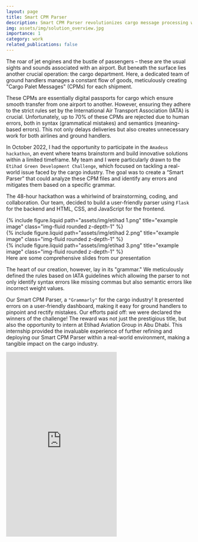 ```yaml
---
layout: page
title: Smart CPM Parser
description: Smart CPM Parser revolutionizes cargo message processing with a robust parsing tool inspired by Grammarly. It has specific parser based on rules which detects frequent errors and significantly reduces manual effort, enhances data accuracy, and streamlines cargo handling operations.
img: assets/img/solution_overview.jpg
importance: 1
category: work
related_publications: false
---
```

The roar of jet engines and the bustle of passengers – these are the usual sights and sounds associated with an airport. But beneath the surface lies another crucial operation: the cargo department. Here, a dedicated team of ground handlers manages a constant flow of goods, meticulously creating "Cargo Palet Messages" (CPMs) for each shipment.

These CPMs are essentially digital passports for cargo which ensure smooth transfer from one airport to another. However, ensuring they adhere to the strict rules set by the International Air Transport Association (IATA) is crucial. Unfortunately, up to 70% of these CPMs are rejected due to human errors, both in syntax (grammatical mistakes) and semantics (meaning-based errors). This not only delays deliveries but also creates unnecessary work for both airlines and ground handlers.

In October 2022, I had the opportunity to participate in the `Amadeus hackathon`, an event where teams brainstorm and build innovative solutions within a limited timeframe. My team and I were particularly drawn to the `Etihad Green Development Challenge`, which focused on tackling a real-world issue faced by the cargo industry. The goal was to create a “Smart Parser” that could analyze these CPM files and identify any errors and mitigates them based on a specific grammar. 

The 48-hour hackathon was a whirlwind of brainstorming, coding, and collaboration. Our team, decided to build a user-friendly parser using `Flask` for the backend and HTML, CSS, and JavaScript for the frontend.
<div class="row">
    <div class="col-sm mt-3 mt-md-0">
        {% include figure.liquid path="assets/img/etihad 1.png" title="example image" class="img-fluid rounded z-depth-1" %}
    </div>
    <div class="col-sm mt-3 mt-md-0">
        {% include figure.liquid path="assets/img/etihad 2.png" title="example image" class="img-fluid rounded z-depth-1" %}
    </div>
    <div class="col-sm mt-3 mt-md-0">
        {% include figure.liquid path="assets/img/etihad 3.png" title="example image" class="img-fluid rounded z-depth-1" %}
    </div>
</div>
<div class="caption">
Here are some comprehensive slides from our presentation
</div>

The heart of our creation, however, lay in its "grammar." We meticulously defined the rules based on IATA guidelines which allowing the parser to not only identify syntax errors like missing commas but also semantic errors like incorrect weight values.

Our Smart CPM Parser, a `"Grammarly"` for the cargo industry! It presented errors on a user-friendly dashboard, making it easy for ground handlers to pinpoint and rectify mistakes. Our efforts paid off: we were declared the winners of the challenge! The reward was not just the prestigious title, but also the opportunity to intern at Etihad Aviation Group in Abu Dhabi. This internship provided the invaluable experience of further refining and deploying our Smart CPM Parser within a real-world environment, making a tangible impact on the cargo industry.

<div class="row">
        <iframe src="https://www.linkedin.com/embed/feed/update/urn:li:ugcPost:6988125267739201536"  frameborder="0" allowfullscreen="Yes" height="500px" title="Embedded post" class="w-100  mb-5"></iframe>
    </div>













